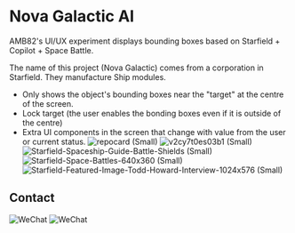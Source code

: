 # Nova Galactic AI 

AMB82's UI/UX experiment displays bounding boxes based on Starfield + Copilot + Space Battle.

The name of this project (Nova Galactic) comes from a corporation in Starfield. They manufacture Ship modules. 

* Only shows the object's bounding boxes near the "target" at the centre of the screen.
* Lock target (the user enables the bonding boxes even if it is outside of the centre)
* Extra UI components in the screen that change with value from the user or current status.
![repocard (Small)](https://github.com/ajsb85/novagalactic.ai/assets/663460/5966e9c0-61ad-4c72-9a8b-e966847dfe8e)
![v2cy7t0es03b1 (Small)](https://github.com/ajsb85/novagalactic.ai/assets/663460/752daf04-6397-455a-902d-727b6cfd740a)
![Starfield-Spaceship-Guide-Battle-Shields (Small)](https://github.com/ajsb85/novagalactic.ai/assets/663460/b8743450-4e22-4c3d-815b-945c195300af)
![Starfield-Space-Battles-640x360 (Small)](https://github.com/ajsb85/novagalactic.ai/assets/663460/b182f533-f081-48fd-ac70-f8312665c12b)
![Starfield-Featured-Image-Todd-Howard-Interview-1024x576 (Small)](https://github.com/ajsb85/novagalactic.ai/assets/663460/77b9500c-9b7b-43d4-9a1b-c510c87ce0a4)

## Contact

![WeChat](https://raw.githubusercontent.com/ajsb85/vane.ai/main/press/contact-dark.png#gh-dark-mode-only)
![WeChat](https://raw.githubusercontent.com/ajsb85/vane.ai/main/press/contact-light.png#gh-light-mode-only)
